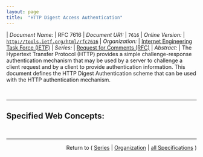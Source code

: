 ```yaml
---
layout: page
title:  "HTTP Digest Access Authentication"
---
```


| *Document Name:* | RFC 7616
| *Document URI:* | `7616`
| *Online Version:* | [`http://tools.ietf.org/html/rfc7616`](http://tools.ietf.org/html/rfc7616)
| *Organization:* | [Internet Engineering Task Force (IETF)](..  "List of specification series by this organization")
| *Series:* | [Request for Comments (RFC)](.  "List of specifications in this series")
| *Abstract:* | The Hypertext Transfer Protocol (HTTP) provides a simple challenge-response authentication mechanism that may be used by a server to challenge a client request and by a client to provide authentication information. This document defines the HTTP Digest Authentication scheme that can be used with the HTTP authentication mechanism.

<br/>
<hr/>

## Specified Web Concepts:



<br/>
<hr/>

<p style="text-align: right">Return to ( <a href="./">Series</a> | <a href="../">Organization</a> | <a href="../../">all Specifications</a> )</p>